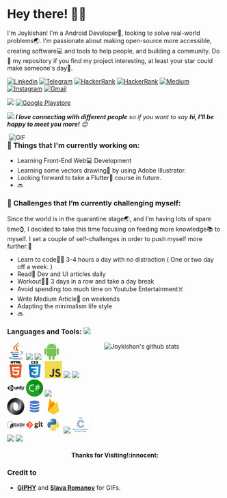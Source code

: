 <!-- Greeting -->
# Hey there! :wave::smiley:

<!--Introduction -->
I'm Joykishan! I'm a Android Developer:iphone:, looking to solve real-world problems:earth_asia:. I'm passionate about making open-source more accessible, creating software:computer: and tools to help people, and building a community. Do :star2: my repository if you find my project interesting, at least your star could make someone's day:pray:.

<!-- Your badges -->
[![Linkedin](https://img.shields.io/badge/-JoykishanSharma-blue?style=flat&logo=Linkedin&logoColor=white)](https://www.linkedin.com/in/JoykishanSharma)
[![Telegram](https://img.shields.io/badge/-@joykishan_sharma-blue?style=flat&logo=Telegram&logoColor=white)](https://t.me/joykishan_sharma)
[![HackerRank](https://img.shields.io/badge/-Joykishan-islamicgreen?style=flat&logo=HackerRank&logoColor=black)](https://www.hackerrank.com/Joykishan)
[![HackerRank](https://img.shields.io/badge/-Joykishan-islamicgreen?style=flat&logo=HackerRank&logoColor=black)](https://www.hackerrank.com/Joykishan)
[![Medium](https://img.shields.io/badge/-@joykishan120-black?style=flat&logo=Medium&logoColor=white)](https://medium.com/@joykishan120)
[![Instagram](https://img.shields.io/badge/-joykishan_sharma-c13584?style=flat&labelColor=c13584&logo=instagram&logoColor=white)](https://www.instagram.com/joykishan_sharma)
[![Gmail](https://img.shields.io/badge/-joykishan120-c14438?style=flat&logo=Gmail&logoColor=white)](mailto:joykishan120@gmail.com)

<!-- Profile View Count -->
![](https://komarev.com/ghpvc/?username=joykishanshara&style=flat)
[![Google Playstore](https://img.shields.io/badge/-Joy_Apps_Developers_Team-gray?style=flat&logo=Google-Play&logoColor=white)](https://play.google.com/store/apps/developer?id=Joy+Apps+Developers+Team&hl=en_IN)

<img src="https://media.giphy.com/media/LnQjpWaON8nhr21vNW/giphy.gif" width="40"> <em><b>I love connecting with different people</b> so if you want to say <b>hi, I'll be happy to meet you more!</b> :blush:</em>

<img align="right" alt="GIF" width="500" src="https://github.com/JoykishanSharma/JoykishanSharma/blob/master/work_work_work.gif" />

### 💼  Things that I'm currently working on: 
* Learning Front-End Web:computer: Development
* Learning some vectors drawing:art: by using Adobe Illustrator.
* Looking forward to take a Flutter:calling: course in future.
* 🔜

### 🌱 Challenges that I’m currently challenging myself:
Since the world is in the quarantine stage:earth_asia:, and I’m having lots of spare time:watch:, I decided to take this time focusing on feeding more knowledge:books: to myself. I set a couple of self-challenges in order to push myself more further.:running: 

* Learn to code:man_technologist: 3-4 hours a day with no distraction ( One or two day off a week. ) 
* Read:newspaper: Dev and UI articles daily 
* Workout:weight_lifting_man: 3 days in a row and take a day break 
* Avoid spending too much time on Youtube Entertainment:skull_and_crossbones:
* Write Medium Article:page_facing_up: on weekends 
* Adapting the minimalism life style
* 🔜

 ### Languages and Tools: <img src="https://media.giphy.com/media/WUlplcMpOCEmTGBtBW/giphy.gif" width="30">
<p>
  <a href="https://github.com/JoykishanSharma?tab=repositories">
    <img width="55%" height="auto" align="right" alt="Joykishan's github stats" 
         src="https://github-readme-stats.vercel.app/api?username=joykishansharma&show_icons=true&theme=algolia&count_private=true" />
   <!-- <img width="30%" height="auto" align="right" alt="Joykishan's github stats" 
         src="https://github-readme-stats.vercel.app/api/top-langs/?username=joykishansharma&layout=compact" />
NOTE: Top languages does not indicate my skill level or something like that, it's a github metric of which languages i have the most code on github. -->
  </a>
 
<code><img height="40" src="https://raw.githubusercontent.com/github/explore/80688e429a7d4ef2fca1e82350fe8e3517d3494d/topics/java/java.png"></code>
<code><img height="40" src="https://upload.wikimedia.org/wikipedia/commons/thumb/3/34/Android_Studio_icon.svg/512px-Android_Studio_icon.svg.png"></code>
<code><img height="40" src="https://image.flaticon.com/icons/svg/2306/2306209.svg"></code>
<code><img height="40" src="https://raw.githubusercontent.com/github/explore/80688e429a7d4ef2fca1e82350fe8e3517d3494d/topics/android/android.png"></code>
<br>
<code><img height="40" src="https://raw.githubusercontent.com/github/explore/80688e429a7d4ef2fca1e82350fe8e3517d3494d/topics/html/html.png"></code>
<code><img height="40" src="https://raw.githubusercontent.com/github/explore/80688e429a7d4ef2fca1e82350fe8e3517d3494d/topics/css/css.png"></code>
<code><img height="40" src="https://raw.githubusercontent.com/github/explore/80688e429a7d4ef2fca1e82350fe8e3517d3494d/topics/javascript/javascript.png"></code>
<code><img height="40" src="https://upload.wikimedia.org/wikipedia/commons/thumb/9/9a/Visual_Studio_Code_1.35_icon.svg/1200px-Visual_Studio_Code_1.35_icon.svg.png"></code>
<code><img height="40" src="https://upload.wikimedia.org/wikipedia/commons/thumb/4/4c/Brackets_Icon.svg/1024px-Brackets_Icon.svg.png"></code>
<br>
<code><img height="40" src="https://raw.githubusercontent.com/github/explore/80688e429a7d4ef2fca1e82350fe8e3517d3494d/topics/unity/unity.png"></code>
<code><img height="40" src="https://raw.githubusercontent.com/github/explore/80688e429a7d4ef2fca1e82350fe8e3517d3494d/topics/csharp/csharp.png"></code>
<code><img height="40" src="https://resources.jetbrains.com/storage/products/rider/img/meta/rider_logo_300x300.png"></code>
<br>
<code><img height="40" src="https://raw.githubusercontent.com/github/explore/80688e429a7d4ef2fca1e82350fe8e3517d3494d/topics/json/json.png"></code>
<code><img height="40" src="https://raw.githubusercontent.com/github/explore/80688e429a7d4ef2fca1e82350fe8e3517d3494d/topics/sql/sql.png"></code>
<code><img height="40" src="https://raw.githubusercontent.com/github/explore/80688e429a7d4ef2fca1e82350fe8e3517d3494d/topics/firebase/firebase.png"></code>
<br>
<code><img height="40" src="https://raw.githubusercontent.com/github/explore/80688e429a7d4ef2fca1e82350fe8e3517d3494d/topics/bash/bash.png"></code>
<code><img height="40" src="https://raw.githubusercontent.com/github/explore/80688e429a7d4ef2fca1e82350fe8e3517d3494d/topics/git/git.png"></code>
<code><img height="40" src="https://raw.githubusercontent.com/github/explore/80688e429a7d4ef2fca1e82350fe8e3517d3494d/topics/python/python.png"></code>
<code><img height="40" src="https://resources.jetbrains.com/storage/products/pycharm/img/meta/pycharm_logo_300x300.png"></code>
<code><img height="40" src="https://raw.githubusercontent.com/github/explore/80688e429a7d4ef2fca1e82350fe8e3517d3494d/topics/c/c.png"></code>
<br>
<code><img height="40" src="https://upload.wikimedia.org/wikipedia/commons/thumb/0/0d/Inkscape_Logo.svg/1024px-Inkscape_Logo.svg.png"></code>
<code><img height="40" src="https://upload.wikimedia.org/wikipedia/commons/thumb/f/fb/Adobe_Illustrator_CC_icon.svg/616px-Adobe_Illustrator_CC_icon.svg.png"></code>

</p>

<h4 align="center"> Thanks for Visiting!:innocent:</h4>


### Credit to 
- [**GIPHY**](https://giphy.com/) and [**Slava Romanov**](https://dribbble.com/shots/3839839-Work-Work-Work) for GIFs. 



<!--
**JoykishanSharma/JoykishanSharma** is a ✨ _special_ ✨ repository because its `README.md` (this file) appears on your GitHub profile.

Here are some ideas to get you started:

- 🔭 I’m currently working on ...
- 🌱 I’m currently learning ...
- 👯 I’m looking to collaborate on ...
- 🤔 I’m looking for help with ...
- 💬 Ask me about ...
- 📫 How to reach me: ...
- 😄 Pronouns: ...
- ⚡ Fun fact: ...
-->

